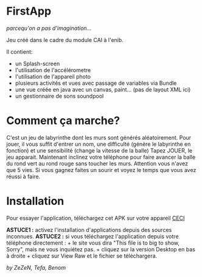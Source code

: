 FirstApp 
========
*parcequ'on a pas d'imagination...*


Jeu créé dans le cadre du module CAI à l'enib.

Il contient:
+ un Splash-screen
+ l'utilisation de l'accélérometre
+ l'utilisation de l'appareil photo
+ plusieurs activités et vues avec passage de variables via Bundle
+ une vue créée en java avec un canvas, paint... (pas de layout XML ici)
+ un gestionnaire de sons soundpool


Comment ça marche?
================

C'est un jeu de labyrinthe dont les murs sont générés aléatoirement.
Pour jouer, il vous suffit d'entrer un nom, une difficulté (génère le labyrinthe en fonction) et une sensibilité (change la vitesse de la balle)
Tapez JOUER, le jeu apparait. Maintenant inclinez votre téléphone pour faire avancer la balle du rond vert au rond rouge sans toucher les murs. Attention vous n'avez que 5 vies.
Si vous gagnez faites un sourir et voyez le temps que vous avez réussi à faire.


Installation
============

Pour essayer l'application, téléchargez cet APK sur votre appareil [CECI](https://github.com/benavern/FirstApp/blob/master/app/build/outputs/apk/app-debug.apk)

**ASTUCE1 :** activez l'installation d'applications depuis des sources inconnues.
**ASTUCE2 :** si vous téléchargez l'application depuis votre téléphone directement : 
	+ le site vous dira "This file is to big to show, Sorry", mais ne vous inquiétez pas.
	+ cliquez sur la version Desktop en bas à droite
	+ cliquez sur View Raw et le fichier se téléchargera.



*by ZeZeN, Tefa, Benom*
